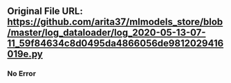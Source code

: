 ## Original File URL: https://github.com/arita37/mlmodels_store/blob/master/log_dataloader/log_2020-05-13-07-11_59f84634c8d0495da4866056de9812029416019e.py<br />

### No Error